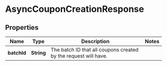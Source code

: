 

# AsyncCouponCreationResponse

## Properties

Name | Type | Description | Notes
------------ | ------------- | ------------- | -------------
**batchId** | **String** | The batch ID that all coupons created by the request will have. | 



